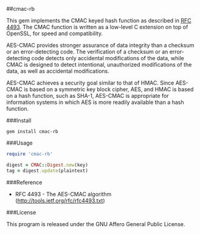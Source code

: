 ##cmac-rb

This gem implements the CMAC keyed hash function as described in [RFC 4493](http://tools.ietf.org/html/rfc4493). The CMAC function is written as a low-level C extension on top of OpenSSL, for speed and compatibility.

AES-CMAC provides stronger assurance of data integrity than a checksum or an error-detecting code.  The verification of a checksum or an error-detecting code detects only accidental modifications of the data, while CMAC is designed to detect intentional, unauthorized modifications of the data, as well as accidental modifications.
 
AES-CMAC achieves a security goal similar to that of HMAC. Since AES-CMAC is based on a symmetric key block cipher, AES, and HMAC is based on a hash function, such as SHA-1, AES-CMAC is appropriate for information systems in which AES is more readily available than a hash function.

###Install

    gem install cmac-rb

###Usage

```ruby
require 'cmac-rb'

digest = CMAC::Digest.new(key)
tag = digest.update(plaintext)
```

###Reference

- RFC 4493 - The AES-CMAC algorithm (http://tools.ietf.org/rfc/rfc4493.txt)

###License

This program is released under the GNU Affero General Public License.
